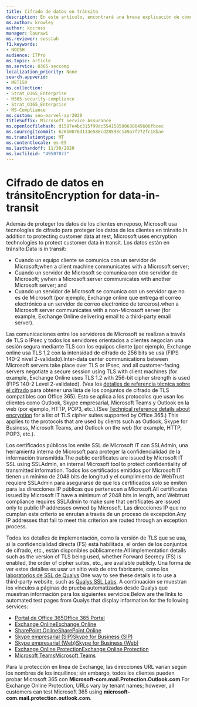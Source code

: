 ```yaml
---
title: Cifrado de datos en tránsito
description: En este artículo, encontrará una breve explicación de cómo cifra Microsoft los datos de clientes de Microsoft 365 en tránsito.
ms.author: krowley
author: kccross
manager: laurawi
ms.reviewer: sosstah
f1.keywords:
- NOCSH
audience: ITPro
ms.topic: article
ms.service: O365-seccomp
localization_priority: None
search.appverid:
- MET150
ms.collection:
- Strat_O365_Enterprise
- M365-security-compliance
- Strat_O365_Enterprise
- MS-Compliance
ms.custom: seo-marvel-apr2020
titleSuffix: Microsoft Service Assurance
ms.openlocfilehash: d1587e4bc315f99dc554158500638645606fbcec
ms.sourcegitcommit: 626b0076d133e588cd28598c149a7f272fc18bae
ms.translationtype: MT
ms.contentlocale: es-ES
ms.lasthandoff: 11/30/2020
ms.locfileid: "49507873"
---
```

# <a name="encryption-for-data-in-transit"></a><span data-ttu-id="1922c-103">Cifrado de datos en tránsito</span><span class="sxs-lookup"><span data-stu-id="1922c-103">Encryption for data-in-transit</span></span>

<span data-ttu-id="1922c-104">Además de proteger los datos de los clientes en reposo, Microsoft usa tecnologías de cifrado para proteger los datos de los clientes en tránsito.</span><span class="sxs-lookup"><span data-stu-id="1922c-104">In addition to protecting customer data at rest, Microsoft uses encryption technologies to protect customer data in transit.</span></span> <span data-ttu-id="1922c-105">Los datos están en tránsito:</span><span class="sxs-lookup"><span data-stu-id="1922c-105">Data is in transit:</span></span>

- <span data-ttu-id="1922c-106">Cuando un equipo cliente se comunica con un servidor de Microsoft;</span><span class="sxs-lookup"><span data-stu-id="1922c-106">when a client machine communicates with a Microsoft server;</span></span>
- <span data-ttu-id="1922c-107">Cuando un servidor de Microsoft se comunica con otro servidor de Microsoft; y</span><span class="sxs-lookup"><span data-stu-id="1922c-107">when a Microsoft server communicates with another Microsoft server; and</span></span>
- <span data-ttu-id="1922c-108">Cuando un servidor de Microsoft se comunica con un servidor que no es de Microsoft (por ejemplo, Exchange online que entrega el correo electrónico a un servidor de correo electrónico de terceros).</span><span class="sxs-lookup"><span data-stu-id="1922c-108">when a Microsoft server communicates with a non-Microsoft server (for example, Exchange Online delivering email to a third-party email server).</span></span>

<span data-ttu-id="1922c-109">Las comunicaciones entre los servidores de Microsoft se realizan a través de TLS o IPsec y todos los servidores orientados a clientes negocian una sesión segura mediante TLS con los equipos cliente (por ejemplo, Exchange online usa TLS 1,2 con la intensidad de cifrado de 256 bits se usa (FIPS 140-2 nivel 2-validado).</span><span class="sxs-lookup"><span data-stu-id="1922c-109">Inter-data center communications between Microsoft servers take place over TLS or IPsec, and all customer-facing servers negotiate a secure session using TLS with client machines (for example, Exchange Online uses TLS 1.2 with 256-bit cipher strength is used (FIPS 140-2 Level 2-validated).</span></span> <span data-ttu-id="1922c-110">(Vea los [detalles de referencia técnica sobre el cifrado](https://docs.microsoft.com/microsoft-365/compliance/technical-reference-details-about-encryption) para obtener una lista de los conjuntos de cifrado de TLS compatibles con Office 365). Esto se aplica a los protocolos que usan los clientes como Outlook, Skype empresarial, Microsoft Teams y Outlook en la web (por ejemplo, HTTP, POP3, etc.).</span><span class="sxs-lookup"><span data-stu-id="1922c-110">(See [Technical reference details about encryption](https://docs.microsoft.com/microsoft-365/compliance/technical-reference-details-about-encryption) for a list of TLS cipher suites supported by Office 365.) This applies to the protocols that are used by clients such as Outlook, Skype for Business, Microsoft Teams, and Outlook on the web (for example, HTTP, POP3, etc.).</span></span>

<span data-ttu-id="1922c-111">Los certificados públicos los emite SSL de Microsoft IT con SSLAdmin, una herramienta interna de Microsoft para proteger la confidencialidad de la información transmitida.</span><span class="sxs-lookup"><span data-stu-id="1922c-111">The public certificates are issued by Microsoft IT SSL using SSLAdmin, an internal Microsoft tool to protect confidentiality of transmitted information.</span></span> <span data-ttu-id="1922c-112">Todos los certificados emitidos por Microsoft IT tienen un mínimo de 2048 bits de longitud y el cumplimiento de WebTrust requiere SSLAdmin para asegurarse de que los certificados solo se emiten para las direcciones IP públicas que pertenecen a Microsoft.</span><span class="sxs-lookup"><span data-stu-id="1922c-112">All certificates issued by Microsoft IT have a minimum of 2048 bits in length, and Webtrust compliance requires SSLAdmin to make sure that certificates are issued only to public IP addresses owned by Microsoft.</span></span> <span data-ttu-id="1922c-113">Las direcciones IP que no cumplan este criterio se enrutan a través de un proceso de excepción.</span><span class="sxs-lookup"><span data-stu-id="1922c-113">Any IP addresses that fail to meet this criterion are routed through an exception process.</span></span>

<span data-ttu-id="1922c-114">Todos los detalles de implementación, como la versión de TLS que se usa, si la confidencialidad directa (FS) está habilitada, el orden de los conjuntos de cifrado, etc., están disponibles públicamente.</span><span class="sxs-lookup"><span data-stu-id="1922c-114">All implementation details such as the version of TLS being used, whether Forward Secrecy (FS) is enabled, the order of cipher suites, etc., are available publicly.</span></span> <span data-ttu-id="1922c-115">Una forma de ver estos detalles es usar un sitio web de otro fabricante, como los [laboratorios de SSL de Qualys](https://www.ssllabs.com).</span><span class="sxs-lookup"><span data-stu-id="1922c-115">One way to see these details is to use a third-party website, such as [Qualys SSL Labs](https://www.ssllabs.com).</span></span> <span data-ttu-id="1922c-116">A continuación se muestran los vínculos a páginas de prueba automatizadas desde Qualys que muestran información para los siguientes servicios:</span><span class="sxs-lookup"><span data-stu-id="1922c-116">Below are the links to automated test pages from Qualys that display information for the following services:</span></span>

- [<span data-ttu-id="1922c-117">Portal de Office 365</span><span class="sxs-lookup"><span data-stu-id="1922c-117">Office 365 Portal</span></span>](https://www.ssllabs.com/ssltest/analyze.html?d=portal.office.com&hideResults=on)
- [<span data-ttu-id="1922c-118">Exchange Online</span><span class="sxs-lookup"><span data-stu-id="1922c-118">Exchange Online</span></span>](https://www.ssllabs.com/ssltest/analyze.html?d=outlook.office365.com&hideResults=on)
- [<span data-ttu-id="1922c-119">SharePoint Online</span><span class="sxs-lookup"><span data-stu-id="1922c-119">SharePoint Online</span></span>](https://www.ssllabs.com/ssltest/analyze.html?d=microsoft-my.sharepoint.com&hideResults=on)
- [<span data-ttu-id="1922c-120">Skype empresarial (SIP)</span><span class="sxs-lookup"><span data-stu-id="1922c-120">Skype for Business (SIP)</span></span>](https://www.ssllabs.com/ssltest/analyze.html?d=sipdir.online.lync.com)
- [<span data-ttu-id="1922c-121">Skype empresarial (Web)</span><span class="sxs-lookup"><span data-stu-id="1922c-121">Skype for Business (Web)</span></span>](https://www.ssllabs.com/ssltest/analyze.html?d=webdir.online.lync.com&hideResults=on)
- [<span data-ttu-id="1922c-122">Exchange Online Protection</span><span class="sxs-lookup"><span data-stu-id="1922c-122">Exchange Online Protection</span></span>](https://ssl-tools.net/mailservers/microsoft-com.mail.protection.outlook.com)
- [<span data-ttu-id="1922c-123">Microsoft Teams</span><span class="sxs-lookup"><span data-stu-id="1922c-123">Microsoft Teams</span></span>](https://www.ssllabs.com/ssltest/analyze.html?d=teams.microsoft.com&latest)

<span data-ttu-id="1922c-124">Para la protección en línea de Exchange, las direcciones URL varían según los nombres de los inquilinos; sin embargo, todos los clientes pueden probar Microsoft 365 con **Microsoft-com.mail.Protection.Outlook.com**.</span><span class="sxs-lookup"><span data-stu-id="1922c-124">For Exchange Online Protection, URLs vary by tenant names; however, all customers can test Microsoft 365 using **microsoft-com.mail.protection.outlook.com**.</span></span>
